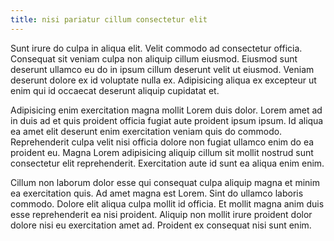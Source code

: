 ```yaml
---
title: nisi pariatur cillum consectetur elit
---
```


Sunt irure do culpa in aliqua elit. Velit commodo ad consectetur officia. Consequat sit veniam culpa non aliquip cillum eiusmod. Eiusmod sunt deserunt ullamco eu do in ipsum cillum deserunt velit ut eiusmod. Veniam deserunt dolore ex id voluptate nulla ex. Adipisicing aliqua ex excepteur ut enim qui id occaecat deserunt aliquip cupidatat et.

Adipisicing enim exercitation magna mollit Lorem duis dolor. Lorem amet ad in duis ad et quis proident officia fugiat aute proident ipsum ipsum. Id aliqua ea amet elit deserunt enim exercitation veniam quis do commodo. Reprehenderit culpa velit nisi officia dolore non fugiat ullamco enim do ea proident eu. Magna Lorem adipisicing aliquip cillum sit mollit nostrud sunt consectetur elit reprehenderit. Exercitation aute id sunt ea aliqua enim enim.

Cillum non laborum dolor esse qui consequat culpa aliquip magna et minim ea exercitation quis. Ad amet magna est Lorem. Sint do ullamco laboris commodo. Dolore elit aliqua culpa mollit id officia. Et mollit magna anim duis esse reprehenderit ea nisi proident. Aliquip non mollit irure proident dolor dolore nisi eu exercitation amet ad. Proident ex consequat nisi sunt enim.